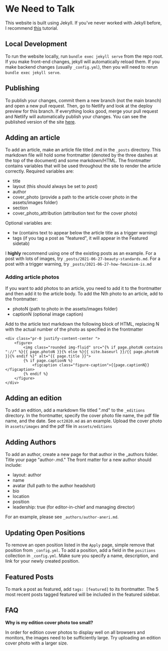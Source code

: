 # We Need to Talk

This website is built using Jekyll. If you've never worked with Jekyll before, I recommend [this](https://jekyllrb.com/docs/step-by-step/01-setup/) tutorial.

## Local Development 

To run the website locally, run `bundle exec jekyll serve` from the repo root. If you make front-end changes, jekyll will automatically reload them. If you make backend changes (usually `_config.yml`), then you will need to rerun `bundle exec jekyll serve`.

## Publishing 

To publish your changes, commit them a new branch (not the main branch) and open a new pull request. Then, go to Netlify and look at the deploy preview for this branch. If everything looks good, merge your pull request and Netlify will automatically publish your changes. You can see the published version of the site [here](https://stoic-wiles-9d4447.netlify.app).

## Adding an article

To add an article, make an article file titled <YYYY-MM-DD-article-nickname>.md in the `_posts` directory. This markdown file will hold some frontmatter (denoted by the three dashes at the top of the document) and some markdown/HTML. The frontmatter contains variables that will be used throughout the site to render the article correctly. Required variables are:

* title
* layout (this should always be set to *post*)
* author
* cover_photo (provide a path to the article cover photo in the assets/images folder)
* section 
* cover_photo_attribution (attribution text for the cover photo)

Optional variables are:

* tw (contains text to appear below the article title as a trigger warning)
* tags (if you tag a post as "featured", it will appear in the Featured sidetab)

I **highly** recommend using one of the existing posts as an example. For a post with lots of images, try `_posts/2021-06-27-beauty-standards.md`. For a post with a trigger warning, try `_posts/2021-06-27-how-feminism-is.md`

### Adding article photos

If you want to add photos to an article, you need to add it to the frontmatter and then add it to the article body. To add the Nth photo to an article, add to the frontmatter:

* photoN (path to photo in the assets/images folder)
* captionN (optional image caption)

Add to the article text markdown the following block of HTML, replacing N with the actual number of the photo as specified in the frontmatter

```
<div class="pr-0 justify-content-center ">
    <figure>
	    <img class="rounded img-fluid" src="{% if page.photoN contains "://" %}{{ page.photoN }}{% else %}{{ site.baseurl }}/{{ page.photoN }}{% endif %}" alt="{{ page.title }}">
        {% if page.captionN %}
            <figcaption class="figure-caption">{{page.captionN}}</figcaption>
        {% endif %}
    </figure>
</div>
```


## Adding an edition

To add an edition, add a markdown file titled "<month><year>.md" to the `_editions` directory. In the frontmatter, specify the cover photo file name, the pdf file name, and the date. See `oct2020.md` as an example. Upload the cover photo in `assets/images` and the pdf file in `assets/editions`

## Adding Authors

To add an author, create a new page for that author in the _authors folder. Title your page "author-<firstname>.md." The front matter for a new author should include:

* layout: author
* name
* avatar (full path to the author headshot)
* bio
* location
* position
* leadership: true (for editor-in-chief and managing director)

For an example, please see `_authors/author-aneri.md`.

## Updating Open Positions

To remove an open position listed in the `Apply` page, simple remove that position from `_config.yml`. To add a position, add a field in the `positions` collection in `_config.yml`. Make sure you specify a name, description, and link for your newly created position.

## Featured Posts

To mark a post as featured, add `tags: [featured]` to its frontmatter. The 5 most recent posts tagged featured will be included in the featured sidebar.

## FAQ

**Why is my edition cover photo too small?**

In order for edition cover photos to display well on all browsers and monitors, the images need to be sufficiently large. Try uploading an edition cover photo with a larger size.
